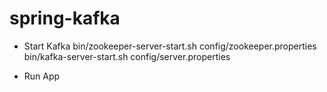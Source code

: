 # spring-kafka

- Start Kafka
bin/zookeeper-server-start.sh config/zookeeper.properties  
bin/kafka-server-start.sh config/server.properties

- Run App